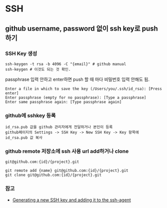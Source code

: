 # SSH

## github username, password 없이 ssh key로 push하기

### SSH Key 생성
```shell
ssh-keygen -t rsa -b 4096 -C "{email}" # github manual
ssh-keygen # 이것도 되는 것 확인.
```
passphrase 입력 안하고 enter하면 push 할 때 마다 비밀번호 입력 안해도 됨.
```
Enter a file in which to save the key (/Users/you/.ssh/id_rsa): [Press enter]
Enter passphrase (empty for no passphrase): [Type a passphrase]
Enter same passphrase again: [Type passphrase again]
```

### github에 sshkey 등록
```
id_rsa.pub 값을 github 관리자에게 전달하거나 본인이 등록
github페이지의 Settings -> SSH Key -> New SSH Key -> Key 항목에 id_rsa.pub 값 복사
```

### github remote 저장소에 ssh 사용 url add하거나 clone
`git@github.com:{id}/{project}.git`
```shell
git remote add {name} git@github.com:{id}/{project}.git
git clone git@github.com:{id}/{project}.git
```

### 참고
- [Generating a new SSH key and adding it to the ssh-agent](https://help.github.com/articles/generating-a-new-ssh-key-and-adding-it-to-the-ssh-agent/)
